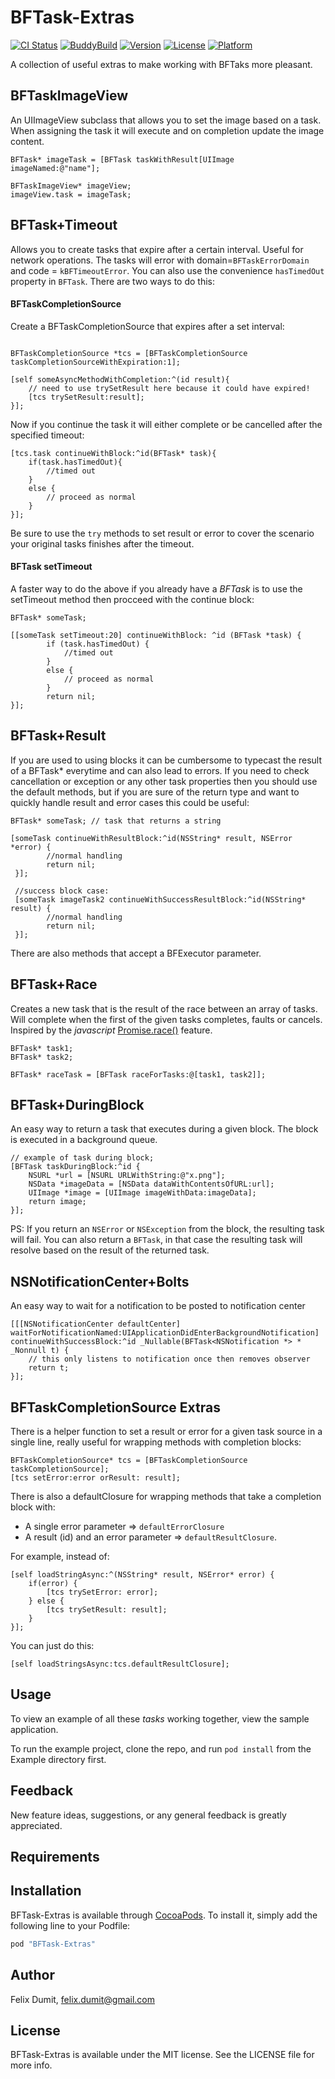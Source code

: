 # BFTask-Extras

[![CI Status](http://img.shields.io/travis/felix-dumit/BFTask-Extras.svg?style=flat)](https://travis-ci.org/felix-dumit/BFTask-Extras)
[![BuddyBuild](https://dashboard.buddybuild.com/api/statusImage?appID=58c892d2a7550f0100515b9e&branch=master&build=latest)](https://dashboard.buddybuild.com/apps/58c892d2a7550f0100515b9e/build/latest?branch=master)
[![Version](https://img.shields.io/cocoapods/v/BFTask-Extras.svg?style=flat)](http://cocoapods.org/pods/BFTask-Extras)
[![License](https://img.shields.io/cocoapods/l/BFTask-Extras.svg?style=flat)](http://cocoapods.org/pods/BFTask-Extras)
[![Platform](https://img.shields.io/cocoapods/p/BFTask-Extras.svg?style=flat)](http://cocoapods.org/pods/BFTask-Extras)

A collection of useful extras to make working with BFTaks more pleasant.

## BFTaskImageView
An UIImageView subclass that allows you to set the image based on a task. When assigning the task it will execute and on completion update the image content.

```objc
BFTask* imageTask = [BFTask taskWithResult[UIImage imageNamed:@"name"];

BFTaskImageView* imageView;
imageView.task = imageTask;

```

## BFTask+Timeout
Allows you to create tasks that expire after a certain interval. Useful for network operations. The tasks will error with domain=`BFTaskErrorDomain` and code = `kBFTimeoutError`. You can also use the convenience `hasTimedOut` property in `BFTask`.
There are two ways to do this:
#### BFTaskCompletionSource
Create a BFTaskCompletionSource that expires after a set interval:

```objc

BFTaskCompletionSource *tcs = [BFTaskCompletionSource taskCompletionSourceWithExpiration:1];

[self someAsyncMethodWithCompletion:^(id result){
	// need to use trySetResult here because it could have expired!
	[tcs trySetResult:result];
}];

```

Now if you continue the task it will either complete or be cancelled after the specified timeout:

```objc 
[tcs.task continueWithBlock:^id(BFTask* task){
	if(task.hasTimedOut){
		//timed out
	}
	else {
		// proceed as normal
	}
}];

```
Be sure to use the `try` methods to set result or error to cover the scenario your original tasks finishes after the timeout.

#### BFTask setTimeout
A faster way to do the above if you already have a *BFTask* is to use the setTimeout method then procceed with the continue block:


```objc 
BFTask* someTask;

[[someTask setTimeout:20] continueWithBlock: ^id (BFTask *task) {
        if (task.hasTimedOut) {
            //timed out
        }
        else {
        	// proceed as normal
        }
        return nil;
}];
```

## BFTask+Result
If you are used to using blocks it can be cumbersome to typecast the result of a BFTask* everytime and can also lead to errors.
 If you need to check cancellation or exception or any other task properties then you should use the default methods, but if you are sure of the return type and want to quickly handle result and error cases this could be useful:

```objc
BFTask* someTask; // task that returns a string

[someTask continueWithResultBlock:^id(NSString* result, NSError *error) {
        //normal handling
        return nil;
 }];    
 
 //success block case:
 [someTask imageTask2 continueWithSuccessResultBlock:^id(NSString* result) {
        //normal handling
        return nil;
 }];

```
There are also methods that accept a BFExecutor parameter.	

## BFTask+Race
Creates a new task that is the result of the race between an array of tasks. Will complete when the first of the given tasks completes, faults or cancels.
Inspired by the *javascript* 
[Promise.race()](https://developer.mozilla.org/en-US/docs/Web/JavaScript/Reference/Global_Objects/Promise/race) feature.

```objc
BFTask* task1;
BFTask* task2;

BFTask* raceTask = [BFTask raceForTasks:@[task1, task2]];

```

## BFTask+DuringBlock
An easy way to return a task that executes during a given block. The block is executed in a background queue.

```objc 
// example of task during block;
[BFTask taskDuringBlock:^id {
 	NSURL *url = [NSURL URLWithString:@"x.png"];
 	NSData *imageData = [NSData dataWithContentsOfURL:url];
 	UIImage *image = [UIImage imageWithData:imageData];
 	return image;
}];
```
PS: If you return an `NSError` or `NSException` from the block, the resulting task will fail. 
You can also return a `BFTask`, in that case the resulting task will resolve based on the result of the returned task.

## NSNotificationCenter+Bolts
An easy way to wait for a notification to be posted to notification center
```objc
[[[NSNotificationCenter defaultCenter] waitForNotificationNamed:UIApplicationDidEnterBackgroundNotification] continueWithSuccessBlock:^id _Nullable(BFTask<NSNotification *> * _Nonnull t) {
    // this only listens to notification once then removes observer
    return t;
}];
```

## BFTaskCompletionSource Extras
There is a helper function to set a result or error for a given task source in a single line, really useful for wrapping methods with completion blocks:
```objc
BFTaskCompletionSource* tcs = [BFTaskCompletionSource taskCompletionSource];
[tcs setError:error orResult: result];
```

There is also a defaultClosure for wrapping methods that take a completion block with:

- A single error parameter => `defaultErrorClosure`
- A result (id) and an error parameter => `defaultResultClosure`.

For example, instead of:
```objc
[self loadStringAsync:^(NSString* result, NSError* error) {
	if(error) { 
		[tcs trySetError: error]; 
	} else { 
		[tcs trySetResult: result];
	}
}];
```
You can just do this:
```objc
[self loadStringsAsync:tcs.defaultResultClosure];
```

## Usage

To view an example of all these *tasks* working together, view the sample application.

To run the example project, clone the repo, and run `pod install` from the Example directory first.

## Feedback
New feature ideas, suggestions, or any general feedback is greatly appreciated.

## Requirements

## Installation

BFTask-Extras is available through [CocoaPods](http://cocoapods.org). To install
it, simply add the following line to your Podfile:

```ruby
pod "BFTask-Extras"
```

## Author

Felix Dumit, felix.dumit@gmail.com

## License

BFTask-Extras is available under the MIT license. See the LICENSE file for more info.
